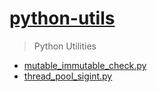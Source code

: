 # [python-utils](https://github.com/kenny-kvibe/python-utils)

> Python Utilities


- [mutable_immutable_check.py](https://github.com/kenny-kvibe/python-utils/blob/main/mutable_immutable_check.py)
- [thread_pool_sigint.py](https://github.com/kenny-kvibe/python-utils/blob/main/thread_pool_sigint.py)
